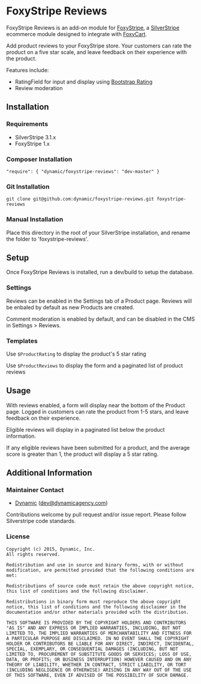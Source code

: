 # FoxyStripe Reviews

FoxyStripe Reviews is an add-on module for [FoxyStripe](http://github.com/dynamic/foxystripe), a [SilverStripe](http://silverstripe.org) ecommerce module designed to integrate with [FoxyCart](http://www.foxycart.com/).

Add product reviews to your FoxyStripe store. Your customers can rate the product on a five star scale, and leave feedback on their experience with the product.

Features include:

*	RatingField for input and display using [Bootstrap Rating](https://github.com/dreyescat/bootstrap-rating/)
*	Review  moderation

## Installation

### Requirements

*  SilverStripe 3.1.x
*  FoxyStripe 1.x

### Composer Installation

`"require": { "dynamic/foxystripe-reviews": "dev-master" }`

### Git Installation

`git clone git@github.com:dynamic/foxystripe-reviews.git foxystripe-reviews`

### Manual Installation

Place this directory in the root of your SilverStripe installation, and rename the folder to 'foxystripe-reviews'.

## Setup

Once FoxyStripe Reviews is installed, run a dev/build to setup the database.

### Settings

Reviews can be enabled in the Settings tab of a Product page. Reviews will be enbaled by default as new Products are created.

Comment moderation is enabled by default, and can be disabled in the CMS in Settings > Reviews.

### Templates

Use `$ProductRating` to display the product's 5 star rating

Use `$ProductReviews` to display the form and a paginated list of product reviews 

## Usage

With reviews enabled, a form will display near the bottom of the Product page. Logged in customers can rate the product from 1-5 stars, and leave feedback on their experience.

Eligible reviews will display in a paginated list below the product information. 

If any eligible reviews have been submitted for a product, and the average score is greater than 1, the product will display a 5 star rating.

## Additional Information

### Maintainer Contact

 *  [Dynamic](http://www.dynamicagency.com) (<dev@dynamicagency.com>)
 
Contributions welcome by pull request and/or issue report. Please follow Silverstripe code standards.
 
### License

	Copyright (c) 2015, Dynamic, Inc.
	All rights reserved.

	Redistribution and use in source and binary forms, with or without modification, are permitted provided that the following conditions are met:

	Redistributions of source code must retain the above copyright notice, this list of conditions and the following disclaimer.
	
	Redistributions in binary form must reproduce the above copyright notice, this list of conditions and the following disclaimer in the documentation and/or other materials provided with the distribution.
	
	THIS SOFTWARE IS PROVIDED BY THE COPYRIGHT HOLDERS AND CONTRIBUTORS "AS IS" AND ANY EXPRESS OR IMPLIED WARRANTIES, INCLUDING, BUT NOT LIMITED TO, THE IMPLIED WARRANTIES OF MERCHANTABILITY AND FITNESS FOR A PARTICULAR PURPOSE ARE DISCLAIMED. IN NO EVENT SHALL THE COPYRIGHT HOLDER OR CONTRIBUTORS BE LIABLE FOR ANY DIRECT, INDIRECT, INCIDENTAL, SPECIAL, EXEMPLARY, OR CONSEQUENTIAL DAMAGES (INCLUDING, BUT NOT LIMITED TO, PROCUREMENT OF SUBSTITUTE GOODS OR SERVICES; LOSS OF USE, DATA, OR PROFITS; OR BUSINESS INTERRUPTION) HOWEVER CAUSED AND ON ANY THEORY OF LIABILITY, WHETHER IN CONTRACT, STRICT LIABILITY, OR TORT (INCLUDING NEGLIGENCE OR OTHERWISE) ARISING IN ANY WAY OUT OF THE USE OF THIS SOFTWARE, EVEN IF ADVISED OF THE POSSIBILITY OF SUCH DAMAGE.


